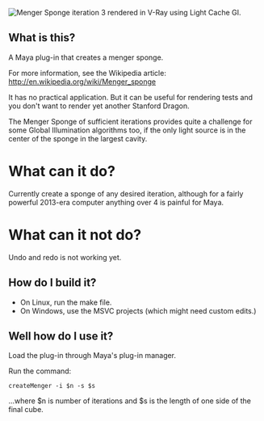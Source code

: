 ![Menger Sponge iteration 3 rendered in V-Ray using Light Cache GI.](https://raw.github.com/skurmedel/mayamenger/master/examplesponge.jpg)

What is this?
-------------

A Maya plug-in that creates a menger sponge.

For more information, see the Wikipedia article:
   http://en.wikipedia.org/wiki/Menger_sponge
   
It has no practical application. But it can be useful for rendering tests 
and you don't want to render yet another Stanford Dragon.

The Menger Sponge of sufficient iterations provides quite a challenge for 
some Global Illumination algorithms too, if the only light source is in
the center of the sponge in the largest cavity.

What can it do?
===============

Currently create a sponge of any desired iteration, although for a 
fairly powerful 2013-era computer anything over 4 is painful for Maya.

What can it not do?
===================

Undo and redo is not working yet.

How do I build it?
------------------

- On Linux, run the make file.
- On Windows, use the MSVC projects (which might need custom edits.)

Well how do I use it?
---------------------

Load the plug-in through Maya's plug-in manager.

Run the command:

    createMenger -i $n -s $s 
    
...where $n is number of iterations and $s is the length of one side of the final cube.
